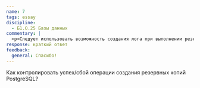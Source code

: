 ```yaml
---
name: 7
tags: essay
discipline:
  - Б1.О.25 Базы данных
commentary: |
  <p>Следует использовать возможность создания лога при выполнении резервной копии базы данных. Ненулевой размер лога будет говорить о наличии проблем с резервным копированием.</p>
response: краткий ответ
feedback:
  general: Cпасибо!
---
```


Как контролировать успех/сбой операции создания резервных копий PostgreSQL?